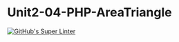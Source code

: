 # Unit2-04-PHP-AreaTriangle
[![GitHub's Super Linter](https://github.com/ICS20-Programming-Remy-S/Unit2-04-PHP-AreaTriangle/workflows/GitHub's%20Super%20Linter/badge.svg)](https://github.com/ICS20-Programming-Remy-S/Unit2-04-PHP-AreaTriangle/actions)